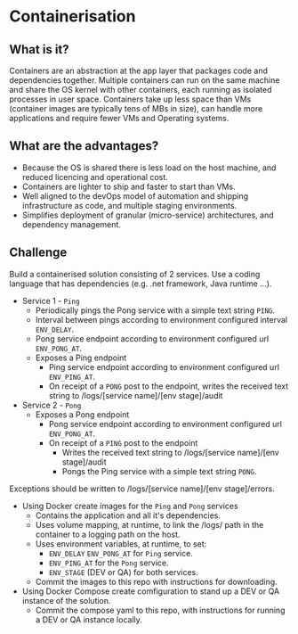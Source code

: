 # Containerisation #

## What is it? ##

Containers are an abstraction at the app layer that packages code and dependencies together. Multiple containers can run on the same machine and share the OS kernel with other containers, each running as isolated processes in user space. Containers take up less space than VMs (container images are typically tens of MBs in size), can handle more applications and require fewer VMs and Operating systems.

## What are the advantages? ##

* Because the OS is shared there is less load on the host machine, and reduced licencing and operational cost.
* Containers are lighter to ship and faster to start than VMs.
* Well aligned to the devOps model of automation and shipping infrastructure as code, and multiple staging environments.
* Simplifies deployment of granular (micro-service) architectures, and dependency management.

## Challenge ##

Build a containerised solution consisting of 2 services.
Use a coding language that has dependencies (e.g. .net framework, Java runtime ...).

* Service 1 - ```Ping```
  * Periodically pings the Pong service with a simple text string ```PING```.
  * Interval between pings according to environment configured interval ```ENV_DELAY```.
  * Pong service endpoint according to environment configured url ```ENV_PONG_AT```.
  * Exposes a Ping endpoint
    * Ping service endpoint according to environment configured url ```ENV_PING_AT```.
    * On receipt of a ```PONG``` post to the endpoint, writes the received text string to /logs/[service name]/[env stage]/audit
* Service 2 - ```Pong```
  * Exposes a Pong endpoint
    * Pong service endpoint according to environment configured url ```ENV_PONG_AT```.
    * On receipt of a ```PING``` post to the endpoint
      * Writes the received text string to /logs/[service name]/[env stage]/audit
      * Pongs the Ping service with a simple text string ```PONG```.
   
Exceptions should be written to /logs/[service name]/[env stage]/errors.

* Using Docker create images for the ```Ping``` and ```Pong``` services
  * Contains the application and all it's dependencies.
  * Uses volume mapping, at runtime, to link the /logs/ path in the container to a logging path on the host.
  * Uses environment variables, at runtime, to set: 
    * ```ENV_DELAY``` ```ENV_PONG_AT``` for ```Ping``` service.
    * ```ENV_PING_AT``` for the ```Pong``` service.
    * ```ENV_STAGE``` (DEV or QA) for both services.
  * Commit the images to this repo with instructions for downloading.
* Using Docker Compose create comfiguration to stand up a DEV or QA instance of the solution. 
  * Commit the compose yaml to this repo, with instructions for running a DEV or QA instance locally.

